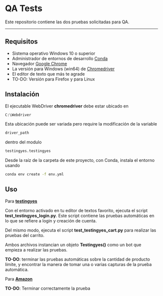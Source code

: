 # QA Tests

Este repositorio contiene las dos pruebas solicitadas para QA.

-----------------------------------------------

## Requisitos

* Sistema operativo Windows 10 o superior
* Administrador de entornos de desarrollo [Conda](https://www.anaconda.com/download/success)
* Navegador [Google Chrome](https://www.google.com/intl/es_mx/chrome/)
* La versión para Windows (win64) de [Chromedriver](https://storage.googleapis.com/chrome-for-testing-public/137.0.7151.119/win64/chromedriver-win64.zip)
* El editor de texto que más te agrade
* TO-DO: Versión para Firefox y para Linux

## Instalación

El ejecutable WebDriver **chromedriver** debe estar ubicado en 

```bash
C:\Webdriver
```

Esta ubicación puede ser variada pero require la modificación de la variable

```bash
driver_path
```

dentro del modulo 

```bash
testingyes.testingyes
```

Desde la raíz de la carpeta de este proyecto, con Conda, instala el entorno usando 


```bash
conda env create -f env.yml
```

## Uso

Para **[testingyes](http://www.testingyes.com/onlineshop/)**

Con el entorno activado en tu editor de textos favorito, ejecuta el script **test_testingyes_login.py**. Este script contiene las pruebas automáticas en lo que se refiere a login y creación de cuenta.

Del mismo modo, ejecuta el script **test_testingyes_cart.py** para realizar las pruebas del carrito.

Ambos archivos instancian un objeto **Testingyes()** como un bot que empieza a realizar las pruebas.

**TO-DO**: terminar las pruebas automáticas sobre la cantidad de producto límite, y encontrar la manera de tomar una o varias capturas de la prueba automática. 

Para **[Amazon](http://www.testingyes.com/onlineshop/)**

**TO-DO**: Terminar correctamente la prueba